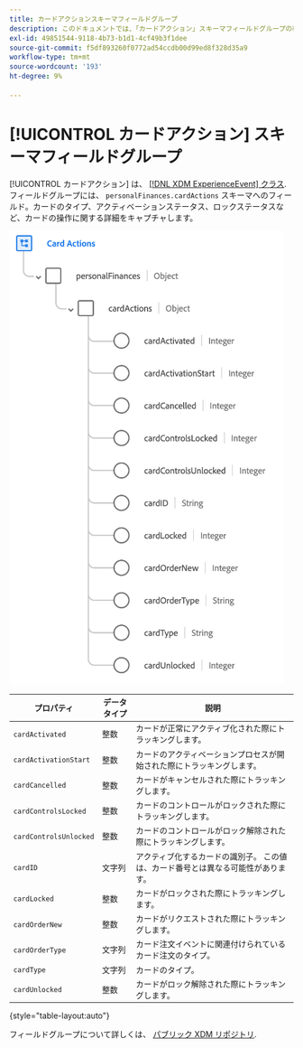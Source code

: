 ```yaml
---
title: カードアクションスキーマフィールドグループ
description: このドキュメントでは、「カードアクション」スキーマフィールドグループの概要を説明します。
exl-id: 49851544-9118-4b73-b1d1-4cf49b3f1dee
source-git-commit: f5df893260f0772ad54ccdb00d99ed8f328d35a9
workflow-type: tm+mt
source-wordcount: '193'
ht-degree: 9%

---
```


# [!UICONTROL カードアクション] スキーマフィールドグループ

[!UICONTROL カードアクション] は、 [[!DNL XDM ExperienceEvent] クラス](../../classes/experienceevent.md). フィールドグループには、 `personalFinances.cardActions` スキーマへのフィールド。カードのタイプ、アクティベーションステータス、ロックステータスなど、カードの操作に関する詳細をキャプチャします。

![](../../images/field-groups/card-actions.png)

| プロパティ | データタイプ | 説明 |
| --- | --- | --- |
| `cardActivated` | 整数 | カードが正常にアクティブ化された際にトラッキングします。 |
| `cardActivationStart` | 整数 | カードのアクティベーションプロセスが開始された際にトラッキングします。 |
| `cardCancelled` | 整数 | カードがキャンセルされた際にトラッキングします。 |
| `cardControlsLocked` | 整数 | カードのコントロールがロックされた際にトラッキングします。 |
| `cardControlsUnlocked` | 整数 | カードのコントロールがロック解除された際にトラッキングします。 |
| `cardID` | 文字列 | アクティブ化するカードの識別子。 この値は、カード番号とは異なる可能性があります。 |
| `cardLocked` | 整数 | カードがロックされた際にトラッキングします。 |
| `cardOrderNew` | 整数 | カードがリクエストされた際にトラッキングします。 |
| `cardOrderType` | 文字列 | カード注文イベントに関連付けられているカード注文のタイプ。 |
| `cardType` | 文字列 | カードのタイプ。 |
| `cardUnlocked` | 整数 | カードがロック解除された際にトラッキングします。 |

{style=&quot;table-layout:auto&quot;}

フィールドグループについて詳しくは、 [パブリック XDM リポジトリ](https://github.com/adobe/xdm/blob/master/docs/reference/fieldgroups/experience-event/experienceevent-card-actions.schema.json).
